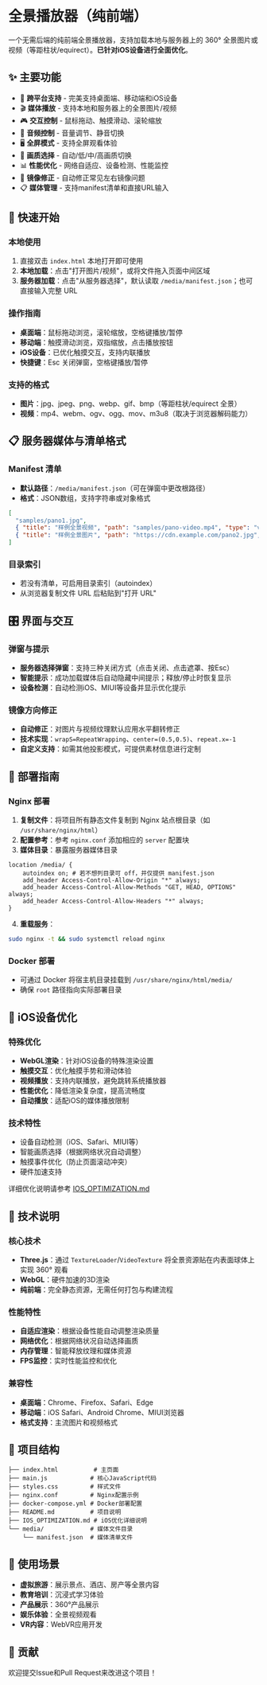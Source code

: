 # 全景播放器（纯前端）

一个无需后端的纯前端全景播放器，支持加载本地与服务器上的 360° 全景图片或视频（等距柱状/equirect）。**已针对iOS设备进行全面优化**。

## ✨ 主要功能
- 📱 **跨平台支持** - 完美支持桌面端、移动端和iOS设备
- 🎬 **媒体播放** - 支持本地和服务器上的全景图片/视频
- 🎮 **交互控制** - 鼠标拖动、触摸滑动、滚轮缩放
- 🎵 **音频控制** - 音量调节、静音切换
- 🖥️ **全屏模式** - 支持全屏观看体验
- 🎨 **画质选择** - 自动/低/中/高画质切换
- 📊 **性能优化** - 网络自适应、设备检测、性能监控
- 🔄 **镜像修正** - 自动修正常见左右镜像问题
- 📋 **媒体管理** - 支持manifest清单和直接URL输入

## 🚀 快速开始

### 本地使用
1. 直接双击 `index.html` 本地打开即可使用
2. **本地加载**：点击"打开图片/视频"，或将文件拖入页面中间区域
3. **服务器加载**：点击"从服务器选择"，默认读取 `/media/manifest.json`；也可直接输入完整 URL

### 操作指南
- **桌面端**：鼠标拖动浏览，滚轮缩放，空格键播放/暂停
- **移动端**：触摸滑动浏览，双指缩放，点击播放按钮
- **iOS设备**：已优化触摸交互，支持内联播放
- **快捷键**：Esc 关闭弹窗，空格键播放/暂停

### 支持的格式
- **图片**：jpg、jpeg、png、webp、gif、bmp（等距柱状/equirect 全景）
- **视频**：mp4、webm、ogv、ogg、mov、m3u8（取决于浏览器解码能力）

## 📋 服务器媒体与清单格式

### Manifest 清单
- **默认路径**：`/media/manifest.json`（可在弹窗中更改根路径）
- **格式**：JSON数组，支持字符串或对象格式

```json
[
  "samples/pano1.jpg",
  { "title": "样例全景视频", "path": "samples/pano-video.mp4", "type": "video" },
  { "title": "样例全景图片", "path": "https://cdn.example.com/pano2.jpg", "type": "image" }
]
```

### 目录索引
- 若没有清单，可启用目录索引（autoindex）
- 从浏览器复制文件 URL 后粘贴到"打开 URL"

## 🎛️ 界面与交互

### 弹窗与提示
- **服务器选择弹窗**：支持三种关闭方式（点击关闭、点击遮罩、按Esc）
- **智能提示**：成功加载媒体后自动隐藏中间提示；释放/停止时恢复显示
- **设备检测**：自动检测iOS、MIUI等设备并显示优化提示

### 镜像方向修正
- **自动修正**：对图片与视频纹理默认应用水平翻转修正
- **技术实现**：`wrapS=RepeatWrapping`、`center=(0.5,0.5)`、`repeat.x=-1`
- **自定义支持**：如需其他投影模式，可提供素材信息进行定制

## 🚀 部署指南

### Nginx 部署
1. **复制文件**：将项目所有静态文件复制到 Nginx 站点根目录（如 `/usr/share/nginx/html`）
2. **配置参考**：参考 `nginx.conf` 添加相应的 `server` 配置块
3. **媒体目录**：暴露服务器媒体目录

```nginx
location /media/ {
    autoindex on; # 若不想列目录可 off，并仅提供 manifest.json
    add_header Access-Control-Allow-Origin "*" always;
    add_header Access-Control-Allow-Methods "GET, HEAD, OPTIONS" always;
    add_header Access-Control-Allow-Headers "*" always;
}
```

4. **重载服务**：
```bash
sudo nginx -t && sudo systemctl reload nginx
```

### Docker 部署
- 可通过 Docker 将宿主机目录挂载到 `/usr/share/nginx/html/media/`
- 确保 `root` 路径指向实际部署目录

## 📱 iOS设备优化

### 特殊优化
- **WebGL渲染**：针对iOS设备的特殊渲染设置
- **触摸交互**：优化触摸手势和滑动体验
- **视频播放**：支持内联播放，避免跳转系统播放器
- **性能优化**：降低渲染复杂度，提高流畅度
- **自动播放**：适配iOS的媒体播放限制

### 技术特性
- 设备自动检测（iOS、Safari、MIUI等）
- 智能画质选择（根据网络状况自动调整）
- 触摸事件优化（防止页面滚动冲突）
- 硬件加速支持

详细优化说明请参考 [IOS_OPTIMIZATION.md](./IOS_OPTIMIZATION.md)

## 🔧 技术说明

### 核心技术
- **Three.js**：通过 `TextureLoader`/`VideoTexture` 将全景资源贴在内表面球体上实现 360° 观看
- **WebGL**：硬件加速的3D渲染
- **纯前端**：完全静态资源，无需任何打包与构建流程

### 性能特性
- **自适应渲染**：根据设备性能自动调整渲染质量
- **网络优化**：根据网络状况自动选择画质
- **内存管理**：智能释放纹理和媒体资源
- **FPS监控**：实时性能监控和优化

### 兼容性
- **桌面端**：Chrome、Firefox、Safari、Edge
- **移动端**：iOS Safari、Android Chrome、MIUI浏览器
- **格式支持**：主流图片和视频格式

## 📁 项目结构

```
├── index.html          # 主页面
├── main.js            # 核心JavaScript代码
├── styles.css         # 样式文件
├── nginx.conf         # Nginx配置示例
├── docker-compose.yml # Docker部署配置
├── README.md          # 项目说明
├── IOS_OPTIMIZATION.md # iOS优化详细说明
└── media/             # 媒体文件目录
    └── manifest.json  # 媒体清单文件
```

## 🎯 使用场景

- **虚拟旅游**：展示景点、酒店、房产等全景内容
- **教育培训**：沉浸式学习体验
- **产品展示**：360°产品展示
- **娱乐体验**：全景视频观看
- **VR内容**：WebVR应用开发

## 🤝 贡献

欢迎提交Issue和Pull Request来改进这个项目！


